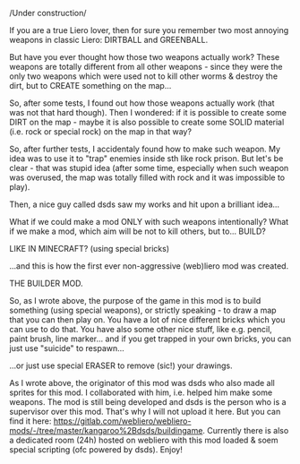 /Under construction/

If you are a true Liero lover, then for sure you remember two most annoying weapons in classic Liero: DIRTBALL and GREENBALL.

But have you ever thought how those two weapons actually work? These weapons are totally different from all other weapons - since they were the only two weapons which were used not to kill other worms & destroy the dirt, but to CREATE something on the map...

So, after some tests, I found out how those weapons actually work (that was not that hard though). Then I wondered: if it is possible to create some DIRT on the map - maybe it is also possible to create some SOLID material (i.e. rock or special rock) on the map in that way?

So, after further tests, I accidentaly found how to make such weapon. My idea was to use it to "trap" enemies inside sth like rock prison. But let's be clear - that was stupid idea (after some time, especially when such weapon was overused, the map was totally filled with rock and it was impossible to play).

Then, a nice guy called dsds saw my works and hit upon a brilliant idea...

What if we could make a mod ONLY with such weapons intentionally? What if we make a mod, which aim will be not to kill others, but to... BUILD?

LIKE IN MINECRAFT? (using special bricks)

...and this is how the first ever non-aggressive (web)liero mod was created.

THE BUILDER MOD.

So, as I wrote above, the purpose of the game in this mod is to build something (using special weapons), or strictly speaking - to draw a map that you can then play on. You have a lot of nice different bricks which you can use to do that. You have also some other nice stuff, like e.g. pencil, paint brush, line marker... and if you get trapped in your own bricks, you can just use "suicide" to respawn...

...or just use special ERASER to remove (sic!) your drawings.

As I wrote above, the originator of this mod was dsds who also made all sprites for this mod. I collaborated with him, i.e. helped him make some weapons. The mod is still being developed and dsds is the person who is a supervisor over this mod. That's why I will not upload it here. But you can find it here: https://gitlab.com/webliero/webliero-mods/-/tree/master/kangaroo%2Bdsds/buildingame. Currently there is also a dedicated room (24h) hosted on webliero with this mod loaded & soem special scripting (ofc powered by dsds). Enjoy!
